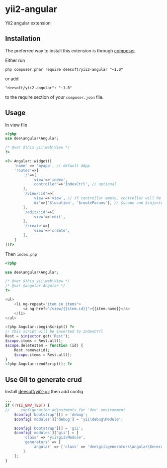 yii2-angular
============

Yii2 angular extension

Installation
------------

The preferred way to install this extension is through [composer](http://getcomposer.org/download/).

Either run

```
php composer.phar require deesoft/yii2-angular "~1.0"
```

or add

```
"deesoft/yii2-angular": "~1.0"
```

to the require section of your `composer.json` file.

Usage
-----

In view file
```php
<?php
use dee\angular\Angular;

/* @var $this yii\web\View */
?>

<?= Angular::widget([
    'name' => 'myapp', // default dApp
    'routes'=>[
        '/'=>[
            'view'=>'index',
            'controller'=>'IndexCtrl', // optional
        ],
        '/view/:id'=>[
            'view'=>'view', // if controller empty, controller will be as ViewCtrl
            'di'=>['$location', '$routeParams'], // $scope and $injector are always be added              
        ],
        '/edit/:id'=>[
            'view'=>'edit',
        ],
        '/create'=>[
            'view'=>'create',
        ],
    ]
])?>
```
Then `index.php`
```php
<?php

use dee\angular\Angular;

/* @var $this yii\web\View */
/* @var $angular Angular */
?>

<ul>
    <li ng-repeat="item in items">
        <a ng-href="/view/{{item.id}}">{{item.name}}</a>
    </li>
</ul>

<?php Angular::beginScript() ?>
// this script will be inserted to IndexCtrl
Rest = $injector.get('Rest');
$scope.items = Rest.all();
$scope.deleteItem = function (id) {
    Rest.remove(id);
    $scope.items = Rest.all();
}
<?php Angular::endScript(); ?>

```

Use GII to generate crud
------------------------
Install [deesoft/yii2-gii](https://github.com/deesoft/yii2-gii) then add config
```php
...
if (!YII_ENV_TEST) {
//     configuration adjustments for 'dev' environment
    $config['bootstrap'][] = 'debug';
    $config['modules']['debug'] = 'yii\debug\Module';

    $config['bootstrap'][] = 'gii';
    $config['modules']['gii'] = [
        'class' => 'yii\gii\Module',
        'generators' => [
            'angular' => ['class' => 'dee\gii\generators\angular\Generator'],
        ]
    ];
}

```